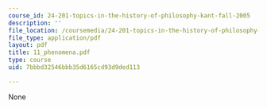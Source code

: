```yaml
---
course_id: 24-201-topics-in-the-history-of-philosophy-kant-fall-2005
description: ''
file_location: /coursemedia/24-201-topics-in-the-history-of-philosophy-kant-fall-2005/7bbbd32546bbb35d6165cd93d9ded113_11_phenomena.pdf
file_type: application/pdf
layout: pdf
title: 11_phenomena.pdf
type: course
uid: 7bbbd32546bbb35d6165cd93d9ded113

---
```

None